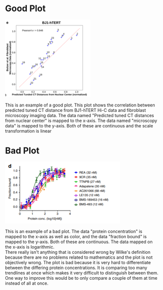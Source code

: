 # Good Plot
![hw_6_good](hw_6_good.PNG)

This is an example of a good plot. This plot shows the correlation between predicted tuned CT distance from BJ1-hTERT Hi-C data and fibroblast microscopy imaging data. The data named "Predicted tuned CT distances from nuclear center" is mapped to the x-axis. The data named "microscopy data" is mapped to the y-axis. Both of these are continuous and the scale transformation is linear

# Bad Plot
![hw_6_bad](hw_6_bad.PNG) 

This is an example of a bad plot. The data "protein concentration" is mapped to the x-axis as well as color, and the data "fraction bound" is mapped to the y-axis. Both of these are continuous. The data mapped on the x-axis is logarithmic.  
There really isn't anything that is considered wrong by Wilke's definition because there are no problems related to mathematics and the plot is not objectively wrong. The plot is bad because it is very hard to differentiate between the differing protein concentrations. It is comparing too many trendlines at once which makes it very difficult to distinguish between them. One way to improve this would be to only compare a couple of them at time instead of all at once.
